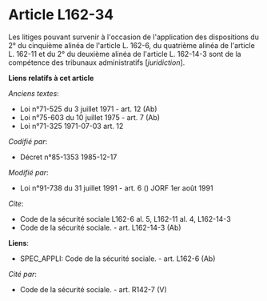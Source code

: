 # Article L162-34

Les litiges pouvant survenir à l'occasion de l'application des dispositions du 2° du cinquième alinéa de l'article L. 162-6,
du quatrième alinéa de l'article L. 162-11 et du 2° du deuxième alinéa de l'article L. 162-14-3 sont de la compétence des
tribunaux administratifs [*juridiction*].

**Liens relatifs à cet article**

_Anciens textes_:

  - Loi n°71-525 du 3 juillet 1971 - art. 12 (Ab)
  - Loi n°75-603 du 10 juillet 1975 - art. 7 (Ab)
  - Loi n°71-325 1971-07-03 art. 12

_Codifié par_:

  - Décret n°85-1353 1985-12-17

_Modifié par_:

  - Loi n°91-738 du 31 juillet 1991 - art. 6 () JORF 1er août 1991

_Cite_:

  - Code de la sécurité sociale L162-6 al. 5, L162-11 al. 4, L162-14-3
  - Code de la sécurité sociale. - art. L162-14-3 (Ab)

**Liens**:

  - SPEC_APPLI: Code de la sécurité sociale. - art. L162-6 (Ab)

_Cité par_:

  - Code de la sécurité sociale. - art. R142-7 (V)
